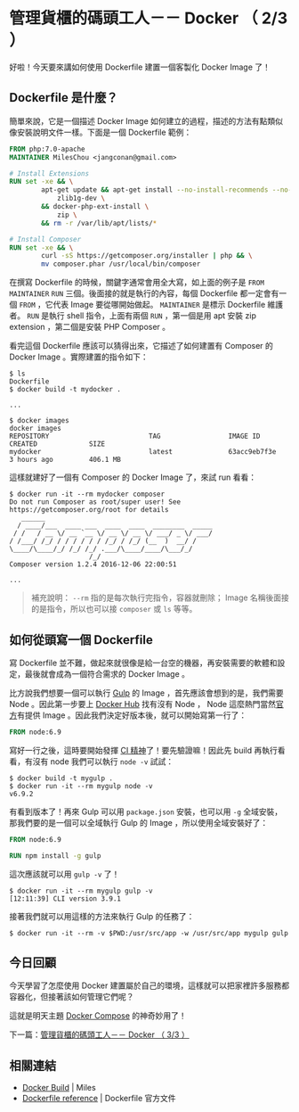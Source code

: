 # 管理貨櫃的碼頭工人－－ Docker （ 2/3 ）

好啦！今天要來講如何使用 Dockerfile 建置一個客製化 Docker Image 了！

## Dockerfile 是什麼？

簡單來說，它是一個描述 Docker Image 如何建立的過程，描述的方法有點類似像安裝說明文件一樣。下面是一個 Dockerfile 範例：

```dockerfile
FROM php:7.0-apache
MAINTAINER MilesChou <jangconan@gmail.com>

# Install Extensions
RUN set -xe && \
        apt-get update && apt-get install --no-install-recommends --no-install-suggests -y \
            zlib1g-dev \
        && docker-php-ext-install \
            zip \
        && rm -r /var/lib/apt/lists/*

# Install Composer
RUN set -xe && \
        curl -sS https://getcomposer.org/installer | php && \
        mv composer.phar /usr/local/bin/composer
```

在撰寫 Dockerfile 的時候，關鍵字通常會用全大寫，如上面的例子是 `FROM` `MAINTAINER` `RUN` 三個。後面接的就是執行的內容，每個 Dockerfile 都一定會有一個 `FROM` ，它代表 Image 要從哪開始做起。 `MAINTAINER` 是標示 Dockerfile 維護者。 `RUN` 是執行 shell 指令，上面有兩個 `RUN` ，第一個是用 apt 安裝 zip extension ，第二個是安裝 PHP Composer 。

看完這個 Dockerfile 應該可以猜得出來，它描述了如何建置有 Composer 的 Docker Image 。實際建置的指令如下：

```
$ ls
Dockerfile
$ docker build -t mydocker . 

...

$ docker images
docker images
REPOSITORY                         TAG                 IMAGE ID            CREATED             SIZE
mydocker                           latest              63acc9eb7f3e        3 hours ago         406.1 MB
```

這樣就建好了一個有 Composer 的 Docker Image 了，來試 run 看看：

```
$ docker run -it --rm mydocker composer
Do not run Composer as root/super user! See https://getcomposer.org/root for details
   ______
  / ____/___  ____ ___  ____  ____  ________  _____
 / /   / __ \/ __ `__ \/ __ \/ __ \/ ___/ _ \/ ___/
/ /___/ /_/ / / / / / / /_/ / /_/ (__  )  __/ /
\____/\____/_/ /_/ /_/ .___/\____/____/\___/_/
                    /_/
Composer version 1.2.4 2016-12-06 22:00:51

...
```

> 補充說明： `--rm` 指的是每次執行完指令，容器就刪除； Image 名稱後面接的是指令，所以也可以接 `composer` 或 `ls` 等等。

## 如何從頭寫一個 Dockerfile

寫 Dockerfile 並不難，做起來就很像是給一台空的機器，再安裝需要的軟體和設定，最後就會成為一個符合需求的 Docker Image 。

比方說我們想要一個可以執行 [Gulp][] 的 Image ，首先應該會想到的是，我們需要 Node 。因此第一步要上 [Docker Hub][] 找有沒有 Node ， Node 這麼熱門當然[官方][Docker Hub Node]有提供 Image 。因此我們決定好版本後，就可以開始寫第一行了：

```dockerfile
FROM node:6.9
```

寫好一行之後，這時要開始發揮 [CI 精神][Day 5]了！要先驗證嘛！因此先 build 再執行看看，有沒有 node 我們可以執行 `node -v` 試試：

```
$ docker build -t mygulp .
$ docker run -it --rm mygulp node -v
v6.9.2
```

有看到版本了！再來 Gulp 可以用 `package.json` 安裝，也可以用 `-g` 全域安裝，那我們要的是一個可以全域執行 Gulp 的 Image ，所以使用全域安裝好了：

```dockerfile
FROM node:6.9

RUN npm install -g gulp
```

這次應該就可以用 `gulp -v` 了！

```
$ docker run -it --rm mygulp gulp -v
[12:11:39] CLI version 3.9.1
```

接著我們就可以用這樣的方法來執行 Gulp 的任務了：

```
$ docker run -it --rm -v $PWD:/usr/src/app -w /usr/src/app mygulp gulp
```

## 今日回顧

今天學習了怎麼使用 Docker 建置屬於自己的環境，這樣就可以把家裡許多服務都容器化，但接著該如何管理它們呢？

這就是明天主題 [Docker Compose][] 的神奇妙用了！

下一篇：[管理貨櫃的碼頭工人－－ Docker （ 3/3 ）][]

## 相關連結

* [Docker Build](https://docs.google.com/presentation/d/1OrcP6FKFpLwmzPhmFH8-O9SHJEyu-_K69tPw2gqqsHs/pub?start=false) | Miles
* [Dockerfile reference](https://docs.docker.com/engine/reference/builder/) | Dockerfile 官方文件

[Gulp]: http://gulpjs.com/
[Docker Hub]: https://hub.docker.com/
[Docker Hub Node]: https://hub.docker.com/_/node/
[Docker Compose]: https://docs.docker.com/compose/

[Day 5]: /docs/day05.md
[管理貨櫃的碼頭工人－－ Docker （ 3/3 ）]: /docs/day17.md
